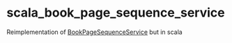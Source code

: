 # scala_book_page_sequence_service
Reimplementation of [BookPageSequenceService](https://github.com/hannahellis4242/BookPageSequenceService) but in scala
